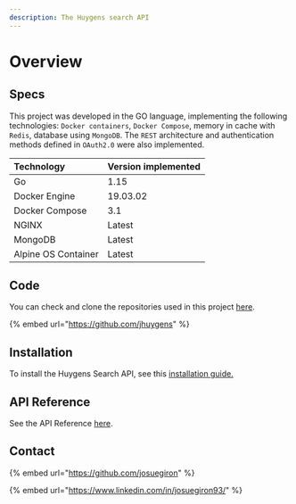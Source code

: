 ```yaml
---
description: The Huygens search API
---
```


# Overview

## Specs

This project was developed in the GO language, implementing the following technologies: `Docker containers`, `Docker Compose`, memory in cache with `Redis`, database using `MongoDB`. The `REST` architecture and authentication methods defined in `OAuth2.0` were also implemented.

| Technology | Version implemented |
| :--- | :--- |
| Go | 1.15  |
| Docker Engine | 19.03.02 |
| Docker Compose | 3.1 |
| NGINX | Latest |
| MongoDB | Latest |
| Alpine OS Container | Latest |

## Code

You can check and clone the repositories used in this project [here](https://github.com/jhuygens).

{% embed url="https://github.com/jhuygens" %}

## Installation

To install the Huygens Search API, see this [installation guide.](quick-start/)

## API Reference

See the API Reference [here](api-reference/endpoint-reference/).

## Contact

{% embed url="https://github.com/josuegiron" %}

{% embed url="https://www.linkedin.com/in/josuegiron93/" %}



